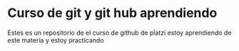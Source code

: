# Curso de git y git hub aprendiendo

Estes es un repositorio de el curso de github de platzi estoy aprendiendo de este materia y estoy practicando